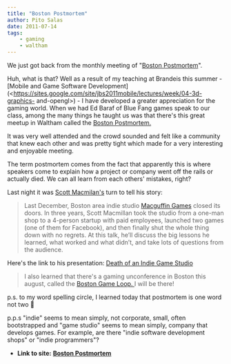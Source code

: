 ```yaml
---
title: "Boston Postmortem"
author: Pito Salas
date: 2011-07-14
tags:
    - gaming
    - waltham
---
```


We just got back from the monthly meeting of "[Boston
Postmortem](<http://www.bostonpostmortem.org/>)".

Huh, what is that? Well as a result of my teaching at Brandeis this summer -
[Mobile and Game Software
Development](<https://sites.google.com/site/jbs2011mobile/lectures/week/04-3d-graphics-
and-opengl>) - I have developed a greater appreciation for the gaming world.
When we had Ed Baraf of Blue Fang games speak to our class, among the many
things he taught us was that there's this great meetup in Waltham called the
[Boston Postmortem.](<http://www.bostonpostmortem.org/>)

It was very well attended and the crowd sounded and felt like a community that
knew each other and was pretty tight which made for a very interesting and
enjoyable meeting.

The term postmortem comes from the fact that apparently this is where speakers
come to explain how a project or company went off the rails or actually died.
We can all learn from each others' mistakes, right?

Last night it was [Scott
Macmilan's](<http://www.linkedin.com/in/scottmacmillan2>) turn to tell his
story:

> Last December, Boston area indie studio [Macguffin
> Games](<http://macguffingames.com/>) closed its doors. In three years, Scott
> Macmillan took the studio from a one-man shop to a 4-person startup with
> paid employees, launched two games (one of them for Facebook), and then
> finally shut the whole thing down with no regrets. At this talk, he’ll
> discuss the big lessons he learned, what worked and what didn’t, and take
> lots of questions from the audience.

Here's the link to his presentation: [Death of an Indie Game
Studio](<http://slidesha.re/fJwuqK>)

> I also learned that there's a gaming unconference in Boston this august,
> called the [Boston Game Loop.
> ](<http://www.bostongameloop.com/category/announcement/>)I will be there!

p.s. to my word spelling circle, I learned today that postmortem is one word
not two 🙂

p.p.s "indie" seems to mean simply, not corporate, small, often bootstrapped
and "game studio" seems to mean simply, company that develops games. For
example, are there "indie software development shops" or "indie programmers"?


* **Link to site:** **[Boston Postmortem](None)**
